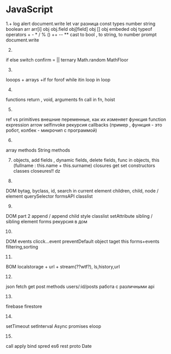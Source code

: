 # JavaScript

1.+
log alert document.write let var разница const types number string boolean arr arr[i] obj obj.field obj[field] obj [] obj embeded obj typeof operators + - * / % () ++ -- ** cast to bool , to string, to number prompt  document.write

2.
if else switch confirm = || ternary Math.random MathFloor

3.
looops + arrays +if for forof while itin loop in loop

4.
functions return , void, arguments fn call in fn, hoist

5.
ref vs primitives внешние переменные, как их изменяет функция
  function expression arrow selfinvoke
 рекурсия callbacks (пример , функция - это робот, колбек - микрочип с программой)

6.
array methods
  String methods

7.
    objects, add fields , dynamic fields, delete fields, func in objects, this (fullname : this.name + this.surname) closures get set constructors classes
 closeures!!
    dz


8.
DOM bytag, byclass, id, search in current element children, child, node / element querySelector formsAPI classlist

9.
DOM part 2
 append / append child style classlist setAttribute sibling /  sibling element forms рекурсия в дом

10.
DOM events
  clicck...event preventDefault object taget this forms+events filtering,sorting

11.
BOM localstorage + url + stream(??wtf?), ls,history,url

12.
json
fetch get post methods users/:id/posts работа с различными api

13.
firebase firestore

14.
setTimeout setInterval Async promises eloop

15.
call apply bind spred es6 rest proto Date
